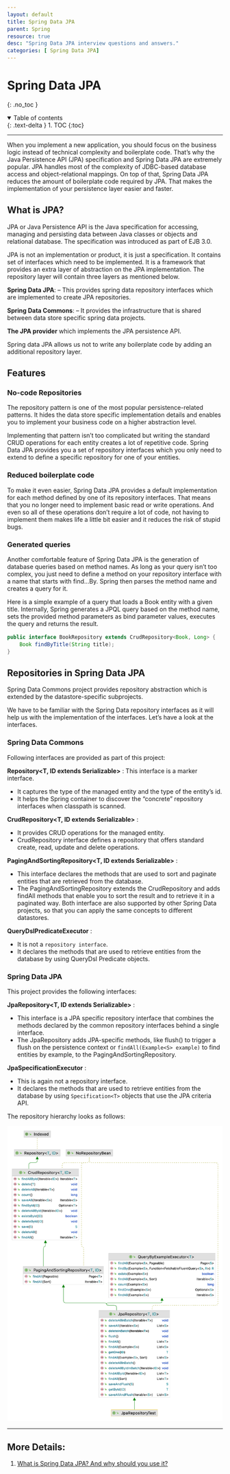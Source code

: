 ```yaml
---
layout: default
title: Spring Data JPA
parent: Spring
resource: true
desc: "Spring Data JPA interview questions and answers."
categories: [ Spring Data JPA]
---
```


# Spring Data JPA
{: .no_toc }

<details open markdown="block">
  <summary>
    Table of contents
  </summary>
  {: .text-delta }
1. TOC
{:toc}
</details>

---

When you implement a new application, you should focus on the business logic instead of technical complexity and boilerplate code. That’s why the Java Persistence API (JPA) specification and Spring Data JPA are extremely popular. JPA handles most of the complexity of JDBC-based database access and object-relational mappings. On top of that, Spring Data JPA reduces the amount of boilerplate code required by JPA. That makes the implementation of your persistence layer easier and faster.

## What is JPA?

JPA or Java Persistence API is the Java specification for accessing, managing and persisting data between Java classes or objects and relational database. The specification was introduced as part of EJB 3.0.

JPA is not an implementation or product, it is just a specification. It contains set of interfaces which need to be implemented. It is a framework that provides an extra layer of abstraction on the JPA implementation. The repository layer will contain three layers as mentioned below.

**Spring Data JPA**: – This provides spring data repository interfaces which are implemented to create JPA repositories.

**Spring Data Commons**: – It provides the infrastructure that is shared between data store specific spring data projects.

**The JPA provider** which implements the JPA persistence API.

Spring data JPA allows us not to write any boilerplate code by adding an additional repository layer.

##  Features

### No-code Repositories

The repository pattern is one of the most popular persistence-related patterns. It hides the data store specific implementation details and enables you to implement your business code on a higher abstraction level.

Implementing that pattern isn’t too complicated but writing the standard CRUD operations for each entity creates a lot of repetitive code. Spring Data JPA provides you a set of repository interfaces which you only need to extend to define a specific repository for one of your entities.

###  Reduced boilerplate code
To make it even easier, Spring Data JPA provides a default implementation for each method defined by one of its repository interfaces. That means that you no longer need to implement basic read or write operations. And even so all of these operations don’t require a lot of code, not having to implement them makes life a little bit easier and it reduces the risk of stupid bugs.

###  Generated queries

Another comfortable feature of Spring Data JPA is the generation of database queries based on method names. As long as your query isn’t too complex, you just need to define a method on your repository interface with a name that starts with find…By. Spring then parses the method name and creates a query for it.

Here is a simple example of a query that loads a Book entity with a given title. Internally, Spring generates a JPQL query based on the method name, sets the provided method parameters as bind parameter values, executes the query and returns the result.

```java
public interface BookRepository extends CrudRepository<Book, Long> {
    Book findByTitle(String title);
}
```

## Repositories in Spring Data JPA

Spring Data Commons project provides repository abstraction which is extended by the datastore-specific subprojects.

We have to be familiar with the Spring Data repository interfaces as it will help us with the implementation of the interfaces. Let’s have a look at the interfaces.

###  Spring Data Commons

Following interfaces are provided as part of this project:

**Repository<T, ID extends Serializable>**  : 
This interface is a marker interface.
- It captures the type of the managed entity and the type of the entity’s id.
- It helps the Spring container to discover the “concrete” repository interfaces when classpath is scanned.

**CrudRepository<T, ID extends Serializable>** : 
- It provides CRUD operations for the managed entity.
- CrudRepository interface defines a repository that offers standard create, read, update and delete operations.

**PagingAndSortingRepository<T, ID extends Serializable>** : 
- This interface declares the methods that are used to sort and paginate entities that are retrieved from the database.
- The PagingAndSortingRepository extends the CrudRepository and adds findAll methods that enable you to sort the result and to retrieve it in a paginated way. Both interface are also supported by other Spring Data projects, so that you can apply the same concepts to different datastores.

**QueryDslPredicateExecutor<T>** : 
- It is not a `repository interface`. 
- It declares the methods that are used to retrieve entities from the database by using QueryDsl Predicate objects.


###  Spring Data JPA
This project provides the following interfaces:

**JpaRepository<T, ID extends Serializable>**  : 
- This interface is a JPA specific repository interface that combines the methods declared by the common repository interfaces behind a single interface.
- The JpaRepository adds JPA-specific methods, like flush() to trigger a flush on the persistence context or `findAll(Example<S> example)` to find entities by example, to the PagingAndSortingRepository.

**JpaSpecificationExecutor<T>** : 
- This is again not a repository interface. 
- It declares the methods that are used to retrieve entities from the database by using `Specification<T>` objects that use the JPA criteria API.

The repository hierarchy looks as follows:

<img src="images/JpaRepositoryUml.png" width="1000" />






---

## More Details: 
1. [What is Spring Data JPA? And why should you use it?](https://thorben-janssen.com/what-is-spring-data-jpa-and-why-should-you-use-it/)